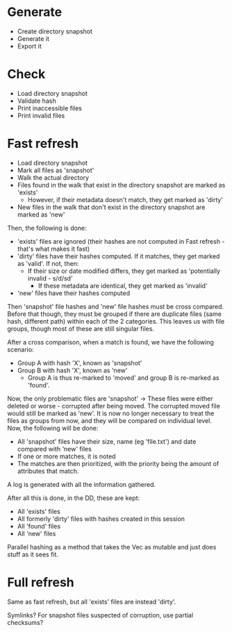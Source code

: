 # Generate

- Create directory snapshot
- Generate it
- Export it

# Check

- Load directory snapshot
- Validate hash
- Print inaccessible files
- Print invalid files

# Fast refresh

- Load directory snapshot
- Mark all files as 'snapshot'
- Walk the actual directory
- Files found in the walk that exist in the directory snapshot are marked as 'exists'
    - However, if their metadata doesn't match, they get marked as 'dirty'
- New files in the walk that don't exist in the directory snapshot are marked as 'new'

Then, the following is done:

- 'exists' files are ignored (their hashes are not computed in Fast refresh - that's what makes it fast)
- 'dirty' files have their hashes computed. If it matches, they get marked as 'valid'. If not, then:
    - If their size or date modified differs, they get marked as 'potentially invalid - s/d/sd'
        - If these metadata are identical, they get marked as 'invalid'
- 'new' files have their hashes computed

Then 'snapshot' file hashes and 'new' file hashes must be cross compared. Before that though, they must be grouped if
there are duplicate files (same hash, different path) within each of the 2 categories. This leaves us with file groups,
though most of these are still singular files.

After a cross comparison, when a match is found, we have the following scenario:

- Group A with hash 'X', known as 'snapshot'
- Group B with hash 'X', known as 'new'
    - Group A is thus re-marked to 'moved' and group B is re-marked as 'found'.

Now, the only problematic files are 'snapshot' -> These files were either deleted or worse - corrupted after being
moved. The corrupted moved file would still be marked as 'new'. It is now no longer necessary to treat the files as
groups from now, and they will be compared on individual level. Now, the following will be done:

- All 'snapshot' files have their size, name (eg 'file.txt') and date compared with 'new' files
- If one or more matches, it is noted
- The matches are then prioritized, with the priority being the amount of attributes that match.

A log is generated with all the information gathered.

After all this is done, in the DD, these are kept:

- All 'exists' files
- All formerly 'dirty' files with hashes created in this session
- All 'found' files
- All 'new' files

Parallel hashing as a method that takes the Vec as mutable and just does stuff as it sees fit.

# Full refresh
Same as fast refresh, but all 'exists' files are instead 'dirty'.

Symlinks?
For snapshot files suspected of corruption, use partial checksums?